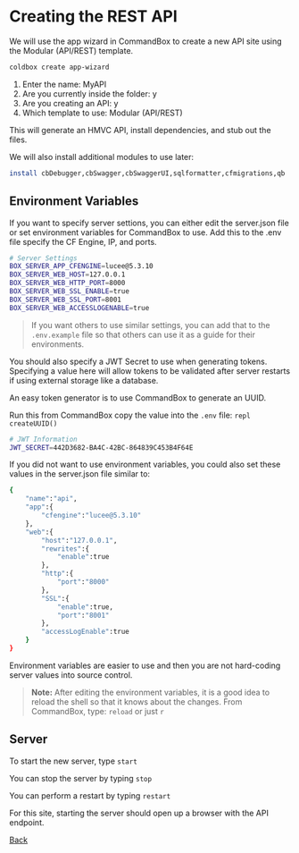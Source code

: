# Creating the REST API

We will use the app wizard in CommandBox to create a new API site using the Modular (API/REST) template.

```bash
coldbox create app-wizard
```

1. Enter the name: MyAPI
2. Are you currently inside the folder: y
3. Are you creating an API: y
4. Which template to use: Modular (API/REST)

This will generate an HMVC API, install dependencies, and stub out the files.

We will also install additional modules to use later:

```bash
install cbDebugger,cbSwagger,cbSwaggerUI,sqlformatter,cfmigrations,qb
```

## Environment Variables

If you want to specify server settions, you can either edit the server.json file or set environment variables for CommandBox to use. Add this to the .env file specify the CF Engine, IP, and ports.

```bash
# Server Settings
BOX_SERVER_APP_CFENGINE=lucee@5.3.10
BOX_SERVER_WEB_HOST=127.0.0.1
BOX_SERVER_WEB_HTTP_PORT=8000
BOX_SERVER_WEB_SSL_ENABLE=true
BOX_SERVER_WEB_SSL_PORT=8001
BOX_SERVER_WEB_ACCESSLOGENABLE=true
```

> If you want others to use similar settings, you can add that to the `.env.example` file so that others can use it as a guide for their environments.

You should also specify a JWT Secret to use when generating tokens. Specifying a value here will allow tokens to be validated after server restarts if using external storage like a database.

An easy token generator is to use CommandBox to generate an UUID.

Run this from CommandBox copy the value into the `.env` file: `repl createUUID()`

```bash
# JWT Information
JWT_SECRET=442D3682-BA4C-42BC-864839C453B4F64E
```

If you did not want to use environment variables, you could also set these values in the server.json file similar to:

```bash
{
    "name":"api",
    "app":{
        "cfengine":"lucee@5.3.10"
    },
    "web":{
        "host":"127.0.0.1",
        "rewrites":{
            "enable":true
        },
        "http":{
            "port":"8000"
        },
        "SSL":{
            "enable":true,
            "port":"8001"
        },
        "accessLogEnable":true
    }
}
```

Environment variables are easier to use and then you are not hard-coding server values into source control.

> **Note:** After editing the environment variables, it is a good idea to reload the shell so that it knows about the changes. From CommandBox, type: `reload` or just `r`

## Server

To start the new server, type `start`

You can stop the server by typing `stop`

You can perform a restart by typing `restart`

For this site, starting the server should open up a browser with the API endpoint.

[Back](../readMe.md)
